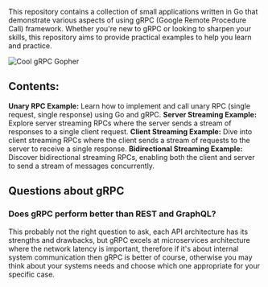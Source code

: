 This repository contains a collection of small applications written in Go that demonstrate various aspects of using gRPC (Google Remote Procedure Call) framework. Whether you're new to gRPC or looking to sharpen your skills, this repository aims to provide practical examples to help you learn and practice.

![Cool gRPC Gopher](https://github.com/hel-mefe/go-grpc/gopher/gRPC-gopher.png)

## Contents:
<b>Unary RPC Example:</b> Learn how to implement and call unary RPC (single request, single response) using Go and gRPC. 
<b>Server Streaming Example:</b> Explore server streaming RPCs where the server sends a stream of responses to a single client request. 
<b>Client Streaming Example:</b> Dive into client streaming RPCs where the client sends a stream of requests to the server to receive a single response. 
<b>Bidirectional Streaming Example:</b> Discover bidirectional streaming RPCs, enabling both the client and server to send a stream of messages concurrently.

## Questions about gRPC
### Does gRPC perform better than REST and GraphQL?
This probably not the right question to ask, each API architecture has its strengths and drawbacks, but gRPC excels at microservices architecture where the network latency is important, therefore if it's about internal system communication then gRPC is better of course, otherwise you may think about your systems needs and choose which one appropriate for your specific case.

